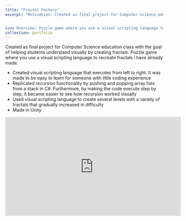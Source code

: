 ```yaml
---
title: "Fractal Factory"
excerpt: "Motivation: Created as final project for Computer Science education class with the goal of helping students understand recursion visually by creating fractals. 


Game Overview: Puzzle game where you use a visual scripting language to recreate pre-made fractals.<br/><img src='/images/FractalFactory.jpg' width='560' height='315'>"
collection: portfolio
---
```

Created as final project for Computer Science education class with the goal of helping students understand visually by creating fractals. Puzzle game where you use a visual scripting language to recreate fractals I have already made.

- Created visual scripting language that executes from left to right. It was made to be easy to learn for someone with little coding experience
- Replicated recursion functionality by pushing and popping array lists from a stack in C#. Furthermore, by making the code execute step by step, it became easier to see how recursion worked visually
- Used visual scripting language to create several levels with a variety of fractals that gradually increased in difficulty
- Made in Unity

<iframe width="560" height="315" src="https://www.youtube.com/embed/rO_X_q5e0X8" frameborder="0" allowfullscreen></iframe>


